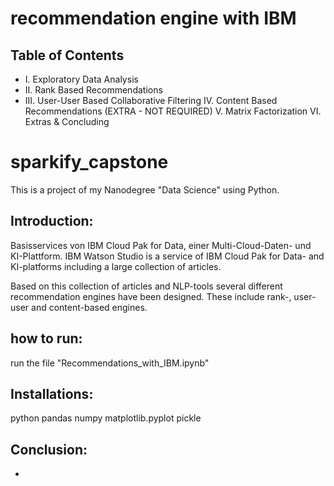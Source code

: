 # recommendation engine with IBM
## Table of Contents

-  I. Exploratory Data Analysis
-  II. Rank Based Recommendations
-  III. User-User Based Collaborative Filtering
IV. Content Based Recommendations (EXTRA - NOT REQUIRED)
V. Matrix Factorization
VI. Extras & Concluding

# sparkify_capstone  
This is a project of my Nanodegree "Data Science" using Python.

## Introduction:  
Basisservices von IBM Cloud Pak for Data, einer Multi-Cloud-Daten- und KI-Plattform. 
IBM Watson Studio is a service of IBM Cloud Pak for Data- and KI-platforms including a large collection of articles.

Based on this collection of articles and NLP-tools several different recommendation engines have been designed. These include rank-, user-user and content-based engines.

## how to run:  
run the file "Recommendations_with_IBM.ipynb"

## Installations:  
python 
pandas
numpy 
matplotlib.pyplot
pickle

## Conclusion:  
- 

